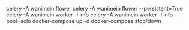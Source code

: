 celery -A wanimein flower
celery -A wanimein flower --persistent=True
celery -A wanimein worker -l info
celery -A wanimein worker -l info --pool=solo
docker-compose up -d
 docker-compose stop/down